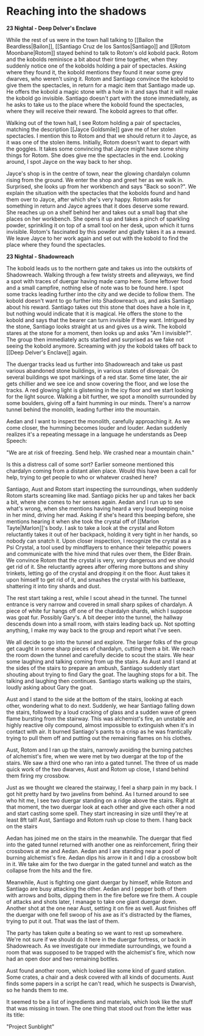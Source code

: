 # Reaching into the shadows

**23 Nightal - Deep Delver's Enclave**

While the rest of us were in the town hall talking to [[Bailon the Beardless|Bailon]], [[Santiago Cruz de los Santos|Santiago]] and [[Rotom Moonbane|Rotom]] stayed behind to talk to Rotom's old kobold pack. Rotom and the kobolds reminisce a bit about their time together, when they suddenly notice one of the kobolds holding a pair of spectacles. Asking where they found it, the kobold mentions they found it near some grey dwarves, who weren't using it. Rotom and Santiago convince the kobold to give them the spectacles, in return for a magic item that Santiago made up. He offers the kobold a magic stone with a hole in it and says that it will make the kobold go invisible. Santiago doesn't part with the stone immediately, as he asks to take us to the place where the kobold found the spectacles, where they will receive their reward. The kobold agrees to that offer.

Walking out of the town hall, I see Rotom holding a pair of spectacles, matching the description [[Jayce Goldsmile]] gave me of her stolen spectacles. I mention this to Rotom and that we should return it to Jayce, as it was one of the stolen items. Initially, Rotom doesn't want to depart with the goggles. It takes some convincing that Jayce might have some shiny things for Rotom. She does give me the spectacles in the end. Looking around, I spot Jayce on the way back to her shop.

Jayce's shop is in the centre of town, near the glowing chardalyn column rising from the ground. We enter the shop and greet her as we walk in. Surprised, she looks up from her workbench and says "Back so soon?". We explain the situation with the spectacles that the kobolds found and hand them over to Jayce, after which she's very happy. Rotom asks for something in return and Jayce agrees that it does deserve some reward. She reaches up on a shelf behind her and takes out a small bag that she places on her workbench. She opens it up and takes a pinch of sparkling powder, sprinkling it on top of a small tool on her desk, upon which it turns invisible. Rotom's fascinated by this powder and gladly takes it as a reward. We leave Jayce to her work again and set out with the kobold to find the place where they found the spectacles.

**23 Nightal - Shadowreach**

The kobold leads us to the northern gate and takes us into the outskirts of Shadowreach. Walking through a few twisty streets and alleyways, we find a spot with traces of duergar having made camp here. Some leftover food and a small campfire, nothing else of note was to be found here. I spot some tracks leading further into the city and we decide to follow them. The kobold doesn't want to go further into Shadowreach us, and asks Santiago about his reward. Santiago takes out this stone that does have a hole in it, but nothing would indicate that it is magical. He offers the stone to the kobold and says that the bearer can turn invisible if they want. Intrigued by the stone, Santiago looks straight at us and gives us a wink. The kobold stares at the stone for a moment, then looks up and asks "Am I invisible?". The group then immediately acts startled and surprised as we fake not seeing the kobold anymore. Screaming with joy the kobold takes off back to [[Deep Delver's Enclave]] again.

The duergar tracks lead us further into Shadowreach and take us past various abandoned stone buildings, in various states of disrepair. On several buildings we spot markings of a red star. Some time later, the air gets chillier and we see ice and snow covering the floor, and we lose the tracks. A red glowing light is glistening in the icy floor and we start looking for the light source. Walking a bit further, we spot a monolith surrounded by some boulders, giving off a faint humming in our minds. There's a narrow tunnel behind the monolith, leading further into the mountain.

Aedan and I want to inspect the monolith, carefully approaching it. As we come closer, the humming becomes louder and louder. Aedan suddenly realizes it's a repeating message in a language he understands as Deep Speech:

"We are at risk of freezing. Send help. We crashed near a mountain chain."

Is this a distress call of some sort? Earlier someone mentioned this chardalyn coming from a distant alien place. Would this have been a call for help, trying to get people to who or whatever crashed here?

Santiago, Aust and Rotom start inspecting the surroundings, when suddenly Rotom starts screaming like mad. Santiago picks her up and takes her back a bit, where she comes to her senses again. Aedan and I run up to see what's wrong, when she mentions having heard a very loud beeping noise in her mind, driving her mad. Asking if she's heard this beeping before, she mentions hearing it when she took the crystal off of [[Marlon Tayte|Marlon]]'s body. I ask to take a look at the crystal and Rotom reluctantly takes it out of her backpack, holding it very tight in her hands, so nobody can snatch it. Upon closer inspection, I recognize the crystal as a Psi Crystal, a tool used by mindflayers to enhance their telepathic powers and communicate with the hive mind that rules over them, the Elder Brain. We convince Rotom that the crystal is very, _very_ dangerous and we should get rid of it. She reluctantly agrees after offering more buttons and shiny trinkets, letting go of the crystal and dropping it on the floor. Aust takes it upon himself to get rid of it, and smashes the crystal with his battleaxe, shattering it into tiny shards and dust.

The rest start taking a rest, while I scout ahead in the tunnel. The tunnel entrance is very narrow and covered in small sharp spikes of chardalyn. A piece of white fur hangs off one of the chardalyn shards, which I suppose was goat fur. Possibly Gary's. A bit deeper into the tunnel, the hallway descends down into a small room, with stairs leading back up. Not spotting anything, I make my way back to the group and report what I've seen.

We all decide to go into the tunnel and explore. The larger folks of the group get caught in some sharp pieces of chardalyn, cutting them a bit. We reach the room down the tunnel and carefully decide to scout the stairs. We hear some laughing and talking coming from up the stairs. As Aust and I stand at the sides of the stairs to prepare an ambush, Santiago suddenly start shouting about trying to find Gary the goat. The laughing stops for a bit. The talking and laughing then continues. Santiago starts walking up the stairs, loudly asking about Gary the goat.

Aust and I stand to the side at the bottom of the stairs, looking at each other, wondering what to do next. Suddenly, we hear Santiago falling down the stairs, followed by a loud cracking of glass and a sudden wave of green flame bursting from the stairway. This was alchemist's fire, an unstable and highly reactive oily compound, almost impossible to extinguish when it's in contact with air. It burned Santiago's pants to a crisp as he was frantically trying to pull them off and putting out the remaining flames on his clothes.

Aust, Rotom and I ran up the stairs, narrowly avoiding the burning patches of alchemist's fire, when we were met by two duergar at the top of the stairs. We saw a third one who ran into a gated tunnel. The three of us made quick work of the two dwarves, Aust and Rotom up close, I stand behind them firing my crossbow.

Just as we thought we cleared the stairway, I feel a sharp pain in my back. I got hit pretty hard by two javelins from behind. As I turned around to see who hit me, I see two duergar standing on a ridge above the stairs. Right at that moment, the two duergar look at each other and give each other a nod and start casting some spell. They start increasing in size until they're at least 8ft tall! Aust, Santiago and Rotom rush up close to them. I hang back on the stairs

Aedan has joined me on the stairs in the meanwhile. The duergar that fled into the gated tunnel returned with another one as reinforcement, firing their crossbows at me and Aedan. Aedan and I are standing near a pool of burning alchemist's fire. Aedan dips his arrow in it and I dip a crossbow bolt in it. We take aim for the two duergar in the gated tunnel and watch as the collapse from the hits and the fire.

Meanwhile, Aust is fighting one giant duergar by himself, while Rotom and Santiago are busy attacking the other. Aedan and I pepper both of them with arrows and bolts, dipping them in the fire before we fire them. A couple of attacks and shots later, I manage to take one giant duergar down. Another shot at the one near Aust, setting it on fire as well. Aust finishes off the duergar with one fell swoop of his axe as it's distracted by the flames, trying to put it out. That was the last of them.

The party has taken quite a beating so we want to rest up somewhere. We're not sure if we should do it here in the duergar fortress, or back in Shadowreach. As we investigate our immediate surroundings, we found a room that was supposed to be trapped with the alchemist's fire, which now had an open door and two remaining bottles.

Aust found another room, which looked like some kind of guard station. Some crates, a chair and a desk covered with all kinds of documents. Aust finds some papers in a script he can't read, which he suspects is Dwarvish, so he hands them to me. 

It seemed to be a list of ingredients and materials, which look like the stuff that was missing in town. The one thing that stood out from the letter was its title:

"Project Sunblight"